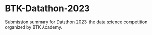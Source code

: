 # BTK-Datathon-2023
Submission summary for Datathon 2023, the data science competition organized by BTK Academy.
